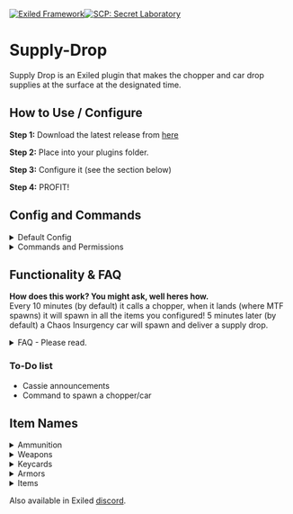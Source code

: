 [![Exiled Framework](https://cdn.discordapp.com/attachments/880982483213111356/956486176523571210/developed-using-exiled-5.0.svg)](https://github.com/Exiled-Team/EXILED)[![SCP: Secret Laboratory](https://cdn.discordapp.com/attachments/880982483213111356/880984656705630238/for_-scp_-secret-laboratory.svg)](https://scpslgame.com/)

# Supply-Drop
Supply Drop is an Exiled plugin that makes the chopper and car drop supplies at the surface at the designated time.

## How to Use / Configure
**Step 1:** Download the latest release from [here](https://github.com/HeavyWolfPL/Supply-Drop/releases/latest)

**Step 2:** Place into your plugins folder.

**Step 3:** Configure it (see the section below)

**Step 4:** PROFIT!


## Config and Commands
<details>
<summary>Default Config</summary>

```yml
SD:
  # Please take time to read the Github Readme.
  is_enabled: true
  # Minimum players on the server to spawn the drops.
  min_players: 2
  # List of MTF Chopper Drop items
  mtf_items:
  - item: GunCOM18
    quantity: 1
    chance: 100
  - item: GunE11SR
    quantity: 1
    chance: 100
  - item: Ammo762x39
    quantity: 2
    chance: 100
  - item: Ammo9x19
    quantity: 2
    chance: 100
  - item: Medkit
    quantity: 2
    chance: 100
  - item: Medkit
    quantity: 2
    chance: 20
  - item: Adrenaline
    quantity: 1
    chance: 100
  - item: KeycardO5
    quantity: 1
    chance: 10
  # List of Chaos Car Drop items
  chaos_items:
  - item: GunLogicer
    quantity: 2
    chance: 100
  - item: Ammo762x39
    quantity: 5
    chance: 100
  - item: Medkit
    quantity: 2
    chance: 100
  - item: ArmorCombat
    quantity: 2
    chance: 20
  - item: Adrenaline
    quantity: 1
    chance: 100
  - item: KeycardO5
    quantity: 1
    chance: 10
  # Settings for MTF Chopper Drop
  chopper_time: 600
  chopper_broadcast: <size=35><i><color=#0080FF>MTF Chopper</color> <color=#5c5c5c>with a</color> <color=#7a7a7a>Supply Drop</color> <color=#5c5c5c>has arrived!</color></i></size>
  chopper_broadcast_time: 10
  # How many drops can the helicopter do per round? Set to -1 to disable limit.
  chopper_drops_limit: -1
  # Coordinates used for the items spawn. Set to 0's to use random spawn point.
  chopper_pos_ammo:
    x: 173
    y: 993
    z: -56
  chopper_pos_armors:
    x: 173
    y: 993
    z: -58
  chopper_pos_items:
    x: 173
    y: 993
    z: -60
  chopper_pos_weapons:
    x: 173
    y: 993
    z: -62
  # Settings for Chaos Car Drop
  car_time: 600
  # Time difference between the chopper and car. Chopper will always spawn first. Leave at 1 if you want to disable it.
  time_difference: 300
  car_broadcast: <size=35><i><color=#5c5c5c>A</color> <color=#28AD00>Chaos Insurgency Car</color> <color=#5c5c5c>with a</color> <color=#7a7a7a>Supply Drop</color> <color=#5c5c5c>has arrived!</color></i></size>
  car_broadcast_time: 10
  # How many drops can the car do per round? Set to -1 to disable limit.
  car_drops_limit: -1
  # Coordinates used for the items spawn. Set to 0's to use random spawn point.
  car_pos_ammo:
    x: 2
    y: 989
    z: -50
  car_pos_armors:
    x: 4.5
    y: 989
    z: -50
  car_pos_items:
    x: 7
    y: 989
    z: -50
  car_pos_weapons:
    x: 9.5
    y: 989
    z: -50
  # Don't use it unless you have issues with the plugin. When sending a log enable this please.
  debug: false
```
 
</details>

<details>
<summary>Commands and Permissions</summary>

| Command | Description |
| --- | --- |
| supplydrop | Enable or disable drops. You can also view their disabled status. |
| spawnchopper | Force spawn a chopper drop. Ignores drops limit and disabled status. |
| spawncar | Like the above, but with chaos car. |

| Command | Parameters | Permissions | Aliases |
| --- | --- | --- | --- |
| supplydrop | status/enable/disable/chopper/car | supplydrop.manage | sd |
| spawncar | --- | supplydrop.spawncar | sd_spawncar, spawnchaosdrop |
| spawnchopper | --- | supplydrop.spawnchopper | sd_spawnchopper, spawnmtfdrop |

</details>

## Functionality & FAQ
**How does this work? You might ask, well heres how.**
<br>Every 10 minutes (by default) it calls a chopper, when it lands (where MTF spawns) it will spawn in all the items you configured! 5 minutes later (by default) a Chaos Insurgency car will spawn and deliver a supply drop.

<details>
<summary>FAQ - Please read.</summary>

#### How does the chance system work with quantity higher than 1?
> Chance is calculated for every item that will spawn, not item type. If you have 5 medkits with 20% chance, each one will have a 20% chance to spawn. Set the `debug` option to `true` to see how it works.

#### How to give 3 `X` with 100% chance and 2 `X` with 20% chance?
> Simple, just add two fields with the same item name, but different chance and quantity.

#### How to disable the broadcast(s)?
> Set `car/chopper_broadcast` to `Null`

#### How to disable one of the drops?
> For Chaos Insurgency set the `car_time` value to a very high one.
> <br>For MTF use the `chopper_time` value instead. 
> <br>Currently, you can't disable the chopper and leave the car enabled.
> <br>You can leave time_difference on normal values, that will allow the chopper to spawn more than once with car being disabled.

#### How to get rid of the time difference between chopper and car?
> Set the `time_difference` value to `1`. Not `-1`, not `0`, just `1`.

#### How to get coordinates for the spawn?
> Use RemoteAdmin coordinates. How? Just request player data, its in XYZ order.

#### Why such a complicated coordinates system?
> Well, I've heard complains that items fly away if you spawn a big pile of them so I wanted to change that, and this is the best system I believe. I made sure that default values will be the best so you don't have to mess with that.

</details>

### To-Do list
- Cassie announcements
- Command to spawn a chopper/car

## Item Names

<details>
<summary>Ammunition</summary>

| Name | Notes |
| --- | --- |
| Ammo12gauge | |
| Ammo44cal | |
| Ammo556x45 | Quantity is in packs, not bullets. |
| Ammo762x39 | |
| Ammo9x19 | |
 
</details>

<details>
<summary>Weapons</summary>

| Name | Notes |
| --- | --- |
| GunCOM18 | |
| GunE11SR | |
| GunCrossvec | |
| GunFSP9 | |
| GunLogicer | |
| GunRevolver | Weapons spawn without attachments |
| GunShotgun | |
| GunAK | |
| --- | |  
| MicroHID | |
| GrenadeFlash | |
| GrenadeHE | |

</details>

<details>
<summary>Keycards</summary>

| Name | Notes |
| --- | --- |
| KeycardO5 | |
| KeycardFacilityManager | |
| KeycardZoneManager | |
| KeycardResearchCoordinator | |
| KeycardContainmentEngineer | |
| KeycardScientist | |
| KeycardJanitor | |
| KeycardNTFCommander | |
| KeycardNTFLieutenant | |
| KeycardNTFOfficer | |
| KeycardGuard | |
| KeycardChaosInsurgency | |
 
</details>

<details>
<summary>Armors</summary>

| Name | Notes |
| --- | --- |
| ArmorCombat | |
| ArmorHeavy | |
| ArmorLight | |
 
</details>

<details>
<summary>Items</summary>

| Name | Notes |
| --- | --- |
| Radio | |
| --- | | 
| Medkit | |
| Adrenaline | |
| Painkillers | |
| --- | | 
| SCP018 | |
| SCP207 | |
| SCP268 | |
| SCP500 | |

</details>

Also available in Exiled [discord](https://discord.gg/C4fMYF 'Click me!').

